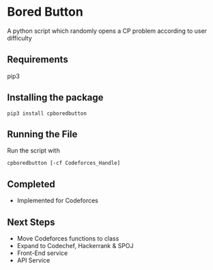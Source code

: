 # Bored Button
A python script which randomly opens a CP problem according to user difficulty  

## Requirements
pip3

## Installing the package
```
pip3 install cpboredbutton
```

## Running the File
Run the script with  
```
cpboredbutton [-cf Codeforces_Handle]
```

## Completed
* Implemented for Codeforces

## Next Steps
* Move Codeforces functions to class
* Expand to Codechef, Hackerrank & SPOJ
* Front-End service
* API Service


